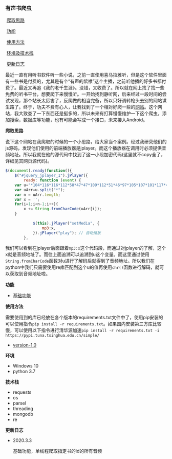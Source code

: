 ### 有声书爬虫

​	[爬取思路](#a)

​	[功能](#b)

​	[使用方法](#c)

​	[环境及技术栈](#d)

​	[更新日志](#e)

​	最近一直有用听书软件听一些小说，之前一直使用喜马拉雅听，但是这个软件里面有一些书是付费的，尤其是有个“有声的紫襟”这个主播，之前听他播的好多书都付费了。最近又再追《我的老千生涯》。没错，又收费了。所以就在网上找了找一些免费的听书平台，想要爬下来慢慢听。一开始找到静听网，后来经过一段时间的尝试发现，那个站长太厉害了，反爬做的相当完备，所以只好调转枪头去别的网站谋生路了。终于，功夫不费有心人，让我找到了一个相对好爬一些的[网站](https://www.ishuyin.com)。这个网站，我大致查了一下东西还是挺多的，所以未来有打算慢慢维护一下这个爬虫，添加搜索，数据库等功能，也有可能会写成一个接口，未来接入Android。

 <a id="a">**爬取思路**</a>

​	说下这个网站在我爬取的时候的一个小思路，给大家当个案例。经过我研究他们的js源码，发现他们使用的前端播放器是jplayer。而这个播放器在调用时必须提供音频地址。所以我就在他的源代码中找到了这一小段加密代码(这里就不copy全了，详细见其网页源代码)。

```js
$(document).ready(function(){ 
    $("#jquery_jplayer_1").jPlayer({ 
        ready: function (event) { 
    var u="*104*116*116*112*58*47*47*109*112*51*46*97*105*107*101*117*46*99*111*109*47*50*51*55*51*54*47*50*46*109*112*51*";
	var uArr=u.split("*");
	var n = uArr.length;
	var x = '';
	for(i=1;i<n-1;i++){
   		x += String.fromCharCode(uArr[i]);
	}
		
            $(this).jPlayer("setMedia", { 
                mp3:x, 
            }).jPlayer("play"); // 自动播放
        }, 
```

​	我们可以看到在jplayer后面跟着`mp3:x`这个代码段，而通过对jplayer的了解，这个x就是音频地址了。而往上面追溯可以追溯到u这个变量。而这里通过使用`String.fromCharCode`函数对u进行了解码后就得到了音频地址。所以我们在python中我们只需要使用re库匹配到这个u的值再使用`chr()`函数进行解码，就可以获取到音频地址啦。

<a id="b">**功能**</a>

- [基础功能](https://github.com/srx-2000/git_spider/tree/audioBook-1.0)

<a id="c">**使用方法**</a>

​	需要使用到的库已经放在各个版本的requirements.txt文件中了，使用pip安装的可以使用指令`pip install -r requirements.txt`。如果国内安装第三方库比较慢，可以使用以下指令进行清华源加速`pip install -r requirements.txt -i https://pypi.tuna.tsinghua.edu.cn/simple/`

*  [version-1.0](https://github.com/srx-2000/git_spider/tree/audioBook-1.0/#b)

<a id='d'>**环境**</a>

* Windows 10
* python 3.7

<a id='d'>**技术栈**</a>

- requests
- os
- parsel
- threading
- mongodb
- re

<a id='e'>**更新日志**</a>

* 2020.3.3

  基础功能，单线程爬取指定书的id的所有音频
